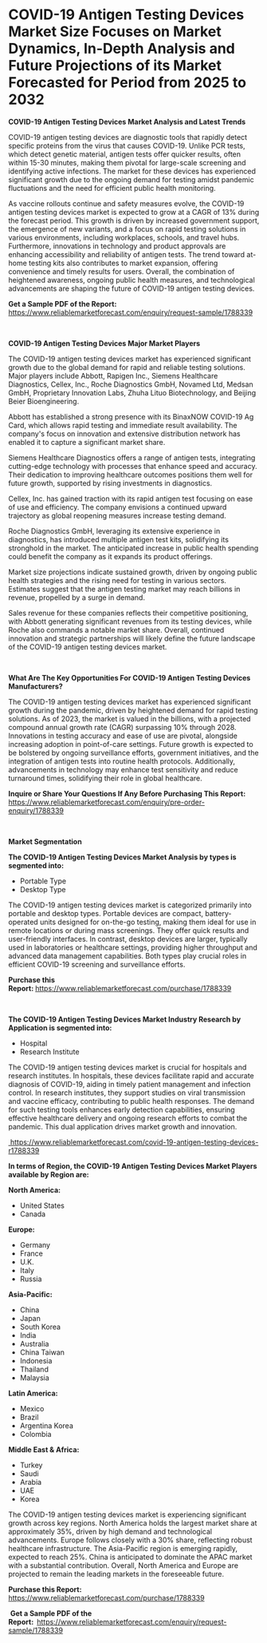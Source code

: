 <p><h1>COVID-19 Antigen Testing Devices Market Size Focuses on Market Dynamics, In-Depth Analysis and Future Projections of its Market Forecasted for Period from 2025 to 2032</h1></p><p><strong>COVID-19 Antigen Testing Devices Market Analysis and Latest Trends</strong></p>
<p><p>COVID-19 antigen testing devices are diagnostic tools that rapidly detect specific proteins from the virus that causes COVID-19. Unlike PCR tests, which detect genetic material, antigen tests offer quicker results, often within 15-30 minutes, making them pivotal for large-scale screening and identifying active infections. The market for these devices has experienced significant growth due to the ongoing demand for testing amidst pandemic fluctuations and the need for efficient public health monitoring.</p><p>As vaccine rollouts continue and safety measures evolve, the COVID-19 antigen testing devices market is expected to grow at a CAGR of 13% during the forecast period. This growth is driven by increased government support, the emergence of new variants, and a focus on rapid testing solutions in various environments, including workplaces, schools, and travel hubs. Furthermore, innovations in technology and product approvals are enhancing accessibility and reliability of antigen tests. The trend toward at-home testing kits also contributes to market expansion, offering convenience and timely results for users. Overall, the combination of heightened awareness, ongoing public health measures, and technological advancements are shaping the future of COVID-19 antigen testing devices.</p></p>
<p><strong>Get a Sample PDF of the Report:&nbsp;</strong> <a href="https://www.reliablemarketforecast.com/enquiry/request-sample/1788339?utm_campaign=3248&utm_medium=2&utm_source=Github&utm_content=ia&utm_term=14042025&utm_id=covid-19-antigen-testing-devices">https://www.reliablemarketforecast.com/enquiry/request-sample/1788339</a></p>
<p>&nbsp;</p>
<p><strong>COVID-19 Antigen Testing Devices Major Market Players</strong></p>
<p><p>The COVID-19 antigen testing devices market has experienced significant growth due to the global demand for rapid and reliable testing solutions. Major players include Abbott, Rapigen Inc., Siemens Healthcare Diagnostics, Cellex, Inc., Roche Diagnostics GmbH, Novamed Ltd, Medsan GmbH, Proprietary Innovation Labs, Zhuha Lituo Biotechnology, and Beijing Beier Bioengineering.</p><p>Abbott has established a strong presence with its BinaxNOW COVID-19 Ag Card, which allows rapid testing and immediate result availability. The company's focus on innovation and extensive distribution network has enabled it to capture a significant market share.</p><p>Siemens Healthcare Diagnostics offers a range of antigen tests, integrating cutting-edge technology with processes that enhance speed and accuracy. Their dedication to improving healthcare outcomes positions them well for future growth, supported by rising investments in diagnostics.</p><p>Cellex, Inc. has gained traction with its rapid antigen test focusing on ease of use and efficiency. The company envisions a continued upward trajectory as global reopening measures increase testing demand.</p><p>Roche Diagnostics GmbH, leveraging its extensive experience in diagnostics, has introduced multiple antigen test kits, solidifying its stronghold in the market. The anticipated increase in public health spending could benefit the company as it expands its product offerings.</p><p>Market size projections indicate sustained growth, driven by ongoing public health strategies and the rising need for testing in various sectors. Estimates suggest that the antigen testing market may reach billions in revenue, propelled by a surge in demand.</p><p>Sales revenue for these companies reflects their competitive positioning, with Abbott generating significant revenues from its testing devices, while Roche also commands a notable market share. Overall, continued innovation and strategic partnerships will likely define the future landscape of the COVID-19 antigen testing devices market.</p></p>
<p>&nbsp;</p>
<p><strong>What Are The Key Opportunities For COVID-19 Antigen Testing Devices Manufacturers?</strong></p>
<p><p>The COVID-19 antigen testing devices market has experienced significant growth during the pandemic, driven by heightened demand for rapid testing solutions. As of 2023, the market is valued in the billions, with a projected compound annual growth rate (CAGR) surpassing 10% through 2028. Innovations in testing accuracy and ease of use are pivotal, alongside increasing adoption in point-of-care settings. Future growth is expected to be bolstered by ongoing surveillance efforts, government initiatives, and the integration of antigen tests into routine health protocols. Additionally, advancements in technology may enhance test sensitivity and reduce turnaround times, solidifying their role in global healthcare.</p></p>
<p><strong>Inquire or Share Your Questions If Any Before Purchasing This Report:</strong> <a href="https://www.reliablemarketforecast.com/enquiry/pre-order-enquiry/1788339?utm_campaign=3248&utm_medium=2&utm_source=Github&utm_content=ia&utm_term=14042025&utm_id=covid-19-antigen-testing-devices">https://www.reliablemarketforecast.com/enquiry/pre-order-enquiry/1788339</a></p>
<p>&nbsp;</p>
<p><strong>Market Segmentation</strong></p>
<p><strong>The COVID-19 Antigen Testing Devices Market Analysis by types is segmented into:</strong></p>
<p><ul><li>Portable Type</li><li>Desktop Type</li></ul></p>
<p><p>The COVID-19 antigen testing devices market is categorized primarily into portable and desktop types. Portable devices are compact, battery-operated units designed for on-the-go testing, making them ideal for use in remote locations or during mass screenings. They offer quick results and user-friendly interfaces. In contrast, desktop devices are larger, typically used in laboratories or healthcare settings, providing higher throughput and advanced data management capabilities. Both types play crucial roles in efficient COVID-19 screening and surveillance efforts.</p></p>
<p><strong>Purchase this Report:&nbsp;</strong><a href="https://www.reliablemarketforecast.com/purchase/1788339?utm_campaign=3248&utm_medium=2&utm_source=Github&utm_content=ia&utm_term=14042025&utm_id=covid-19-antigen-testing-devices">https://www.reliablemarketforecast.com/purchase/1788339</a></p>
<p>&nbsp;</p>
<p><strong>The COVID-19 Antigen Testing Devices Market Industry Research by Application is segmented into:</strong></p>
<p><ul><li>Hospital</li><li>Research Institute</li></ul></p>
<p><p>The COVID-19 antigen testing devices market is crucial for hospitals and research institutes. In hospitals, these devices facilitate rapid and accurate diagnosis of COVID-19, aiding in timely patient management and infection control. In research institutes, they support studies on viral transmission and vaccine efficacy, contributing to public health responses. The demand for such testing tools enhances early detection capabilities, ensuring effective healthcare delivery and ongoing research efforts to combat the pandemic. This dual application drives market growth and innovation.</p></p>
<p><a href="https://www.reliablemarketforecast.com/covid-19-antigen-testing-devices-r1788339?utm_campaign=3248&utm_medium=2&utm_source=Github&utm_content=ia&utm_term=14042025&utm_id=covid-19-antigen-testing-devices">&nbsp;https://www.reliablemarketforecast.com/covid-19-antigen-testing-devices-r1788339</a></p>
<p><strong>In terms of Region, the COVID-19 Antigen Testing Devices Market Players available by Region are:</strong></p>
<p>
    <p> <strong> North America: </strong>
        <ul>
            <li>United States</li>
            <li>Canada</li>
        </ul>
        </p> 
    <p> <strong> Europe: </strong>
        <ul>
            <li>Germany</li>
            <li>France</li>
            <li>U.K.</li>
            <li>Italy</li>
            <li>Russia</li>
        </ul>
        </p> 
    <p> <strong> Asia-Pacific: </strong>
        <ul>
            <li>China</li>
            <li>Japan</li>
            <li>South Korea</li>
            <li>India</li>
            <li>Australia</li>
            <li>China Taiwan</li>
            <li>Indonesia</li>
            <li>Thailand</li>
            <li>Malaysia</li>
        </ul>
        </p> 
    <p> <strong> Latin America: </strong>
        <ul>
            <li>Mexico</li>
            <li>Brazil</li>
            <li>Argentina Korea</li>
            <li>Colombia</li>
        </ul>
        </p> 
    <p> <strong> Middle East & Africa: </strong>
        <ul>
            <li>Turkey</li>
            <li>Saudi</li>
            <li>Arabia</li>
            <li>UAE</li>
            <li>Korea</li>
        </ul>
    </p>
    </p>
<p><p>The COVID-19 antigen testing devices market is experiencing significant growth across key regions. North America holds the largest market share at approximately 35%, driven by high demand and technological advancements. Europe follows closely with a 30% share, reflecting robust healthcare infrastructure. The Asia-Pacific region is emerging rapidly, expected to reach 25%. China is anticipated to dominate the APAC market with a substantial contribution. Overall, North America and Europe are projected to remain the leading markets in the foreseeable future.</p></p>
<p><strong>Purchase this Report: </strong><a href="https://www.reliablemarketforecast.com/purchase/1788339?utm_campaign=3248&utm_medium=2&utm_source=Github&utm_content=ia&utm_term=14042025&utm_id=covid-19-antigen-testing-devices">https://www.reliablemarketforecast.com/purchase/1788339</a></p>
<p>&nbsp;<strong>Get a Sample PDF of the Report:&nbsp;&nbsp;</strong><a href="https://www.reliablemarketforecast.com/enquiry/request-sample/1788339?utm_campaign=3248&utm_medium=2&utm_source=Github&utm_content=ia&utm_term=14042025&utm_id=covid-19-antigen-testing-devices">https://www.reliablemarketforecast.com/enquiry/request-sample/1788339</a></p>
<p><strong></strong></p>
<p><p></p><p></p><p></p></p>